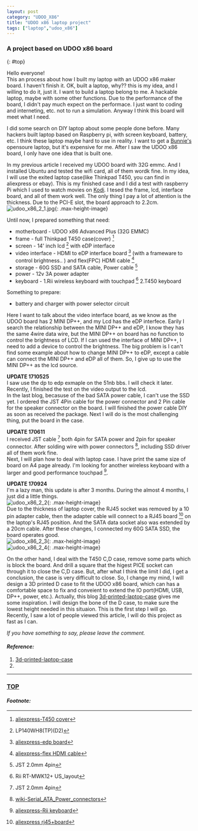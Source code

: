 ```yaml
---
layout: post
category: "UDOO_X86"
title: "UDOO x86 laptop project"
tags: ["laptop","udoo_x86"]
---
```


### A project based on UDOO x86 board  
{: #top}

Hello everyone!  
This an process about how I built my laptop with an UDOO x86 maker board. I haven't finish it. OK, built a laptop, why?? this is my idea, and I willing to do it, just it. I want to build a laptop belong to me. A hackable laptop, maybe with some other functions. Due to the performance of the board, I didn't pay much expect on the performace. I just want to coding and interneting, etc. not to run a simulation. Anyway I think this board will meet what I need.  

I did some search on DIY laptop about some people done before. 
Many hackers built laptop based on Raspberry pi, with screen keyboard, battery, etc. I think these laptop maybe hard to use in reality. I want to get a [Bunnie's](http://hackaday.com/2014/04/02/bunnie-launches-the-novena-open-laptop/) opensoure laptop, but it's expensive for me. After I saw the UDOO x86 board, I only have one idea that is built one.  

In my previous article I received my UDOO board with 32G emmc. 
And I installed Ubuntu and tested the wifi card, all of them wordk fine. In my idea, I will use the exited laptop case(like Thinkpad T450, you can find in aliexpress or ebay). This is my finished case and I did a test with raspberry Pi which I used to watch movies on [Kodi](http://wdyggh.github.io/embedded/aria2_RPi.html). I tesed the frame, lcd, interface board, and all of them work well. The only thing I pay a lot of attention is the thickness. Due to the PCI-E slot, the board approach to 2.2cm.  
![udoo_x86_2_1.jpg](http://7xifyp.com1.z0.glb.clouddn.com/udoo_x86_2_1.jpg){: .max-height-image}  


Until now, I prepared something that need:  
* motherboard - UDOO x86 Advanced Plus (32G EMMC)
* frame - full Thinkpad T450 case(cover) [^1]
* screen - 14' inch lcd [^2] with eDP interface  
* video interface - HDMI to eDP interface board [^3] (with a frameware to control brightness.. ) and flex(FPC) HDMI cable [^4]
* storage - 60G SSD and SATA cable, Power cable [^5]
* power - 12v 3A power adapter
* keyboard - 1.Rii wireless keyboard with touchpad [^6] 2.T450 keyboard

Something to prepare:  
* battery and charger with power selector circuit 

Here I want to talk about the video interface board, as we know as the UDOO board has 2 MINI DP++, and my Lcd has the eDP interfece. Earily I search the relationship between the MINI DP++ and eDP, I know they has the same 4wire data wire, but the MINI DP++ on board has no function to control the brightness of LCD. If I can used the interface of MINI DP++, I need to add a device to control the brightness. The big problem is I can't find some example about how to change MINI DP++ to eDP, except a cable can connect the MINI DP++ and eDP all of them. So, I give up to use the MINI DP++ as the lcd source.  

**UPDATE 1710525**  
I saw use the dp to edp exmaple on the 51nb bbs. I will check it later. Recently, I finished the test on the video output to the lcd.  
In the last blog, becasuse of the bad SATA power cable, I can't use the SSD yet. I ordered the JST 4Pin cable for the power connector and 2 Pin cable for the speaker connector on the board. I will finished the power cable DIY as soon as received the package. Next I will do is the most challenging thing, put the board in the case.  

**UPDATE 170611**  
I received JST cable [^5] both 4pin for SATA power and 2pin for speaker connector. After solding wire with power connectors [^7], including SSD driver all of them work fine.  
Next, I will plan how to deal with laptop case. I have print the same size of board on A4 page already. I'm looking for another wireless keyboard with a larger and good performance touchpad [^8].  

**UPDATE 170924**  
I'm a lazy man, this update is after 3 months. During the almost 4 months, I just did a little things.  
![udoo_x86_2_2](http://7xifyp.com1.z0.glb.clouddn.com/udoo_x86_2_2.jpg){: .max-height-image}  
Due to the thickness of laptop cover, the RJ45 socket was removed by a 10 pin adapter cable, then the adapter cable will connect to a RJ45 board [^9] on the laptop's RJ45 position. And the SATA data socket also was extended by a 20cm cable. After these changes, I connected my 60G SATA SSD, the board operates good.  
![udoo_x86_2_3](http://7xifyp.com1.z0.glb.clouddn.com/udoo_x86_2_3.jpg){: .max-height-image}  
![udoo_x86_2_4](http://7xifyp.com1.z0.glb.clouddn.com/udoo_x86_2_4.jpg){: .max-height-image}  

On the other hand, I deal with the T450 C,D case, remove some parts which is block the board. And drill a square that the higest PICE socket can through it to close the C,D case. But, after what I think the limit I did, I get a conclusion, the case is very difficult to close. So, I change my mind, I will design a 3D printed D case to fit the UDOO x86 board, which can has a comfortable space to fix and conveient to extend the IO port(HDMI, USB, DP++, power, etc.). Actually, this blog [3d-printed-laptop-case](https://all3dp.com/3d-printed-laptop-case/) gives me some inspiration. I will design the bone of the D case, to make sure the lowest height needed in this situaion. This is the first step I will go.  
Recently, I saw a lot of people viewed this article, I will do this project as fast as I can.

*If you have something to say, please leave the comment.*  


#### *Reference:*  

1. [3d-printed-laptop-case](https://all3dp.com/3d-printed-laptop-case/)  
2. []()  

[^1]: [aliexpress-T450 cover](https://www.aliexpress.com/wholesale?SearchText=T450+cover&opensearch=true)  
[^2]: LP140WH8(TP)(D2)  
[^3]: [aliexpress-edp board](https://www.aliexpress.com/wholesale?SearchText=edp+board&opensearch=true)
[^4]: [aliexpress-flex HDMI cable](https://www.aliexpress.com/wholesale?SearchText=flex+hdmi+cable&opensearch=true)
[^5]: JST 2.0mm 4pin
[^6]: Rii RT-MWK12+ US_layout
[^7]: [wiki-Serial_ATA_Power_connectors](https://en.wikipedia.org/wiki/Serial_ATA#Power_connectors)
[^8]: [aliexpress-Rii keyboard](https://www.aliexpress.com/item/Genuine-New-Rii-K18-Large-Size-2-4GHz-Wireless-Multimedia-Mini-Keyboard-Touchpad-Air-Mouse-For/32760251941.html?spm=2114.01020208.3.134.TYPsbH&s=p&ws_ab_test=searchweb0_0,searchweb201602_2_10152_10065_10151_10068_10084_10083_10080_10082_10081_10110_10136_10137_10157_10175_10111_10060_10138_10112_10113_10155_10062_10114_10156_10154_10056_10181_10055_10054_10182_10059_10099_10078_10079_10103_10073_10102_10096_10070_10123_10052_10053_10142_10107_10050_10051,searchweb201603_4,ppcSwitch_3_ppcChannel&btsid=5ed271fd-01bc-4111-853d-60fe9fd55420)
[^9]: [aliexpress rj45+board](https://www.aliexpress.com/wholesale?catId=0&initiative_id=SB_20170924005751&SearchText=rj45+board)

- - - 

### [TOP](#top)

#### *Footnote:*